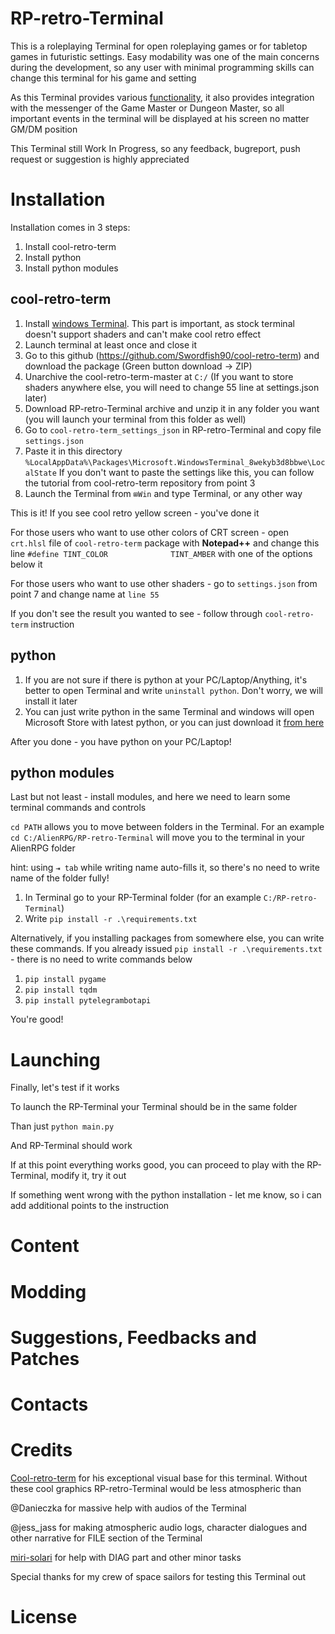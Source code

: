 # RP-retro-Terminal

This is a roleplaying Terminal for open roleplaying games or for tabletop games in futuristic settings. Easy modability was one of the main concerns during the development, so any user with minimal programming skills can change this terminal for his game and setting

As this Terminal provides various [functionality](README.md/Content), it also provides integration with the messenger of the Game Master or Dungeon Master, so all important events in the terminal will be displayed at his screen no matter GM/DM position

This Terminal still Work In Progress, so any feedback, bugreport, push request or suggestion is highly appreciated

# Installation

Installation comes in 3 steps:
1. Install cool-retro-term
2. Install python
3. Install python modules

## cool-retro-term

1. Install [windows Terminal](https://apps.microsoft.com/detail/9n0dx20hk701). This part is important, as stock terminal doesn't support shaders and can't make cool retro effect
2. Launch terminal at least once and close it
3. Go to this github (https://github.com/Swordfish90/cool-retro-term) and download the package (Green button download -> ZIP)
4. Unarchive the cool-retro-term-master at `C:/` (If you want to store shaders anywhere else, you will need to change 55 line at settings.json later)
5. Download RP-retro-Terminal archive and unzip it in any folder you want (you will launch your terminal from this folder as well)
6. Go to `cool-retro-term_settings_json` in RP-retro-Terminal and copy file `settings.json`
7. Paste it in this directory `%LocalAppData%\Packages\Microsoft.WindowsTerminal_8wekyb3d8bbwe\LocalState`
    If you don't want to paste the settings like this, you can follow the tutorial from cool-retro-term repository from point 3
8. Launch the Terminal from `⊞Win` and type Terminal, or any other way

This is it! If you see cool retro yellow screen - you've done it

For those users who want to use other colors of CRT screen - open `crt.hlsl` file of `cool-retro-term` package with **Notepad++** and change this line `#define TINT_COLOR              TINT_AMBER` with one of the options below it

For those users who want to use other shaders - go to `settings.json` from point 7 and change name at `line 55`

If you don't see the result you wanted to see - follow through `cool-retro-term` instruction

## python

1. If you are not sure if there is python at your PC/Laptop/Anything, it's better to open Terminal and write `uninstall python`. Don't worry, we will install it later
2. You can just write python in the same Terminal and windows will open Microsoft Store with latest python, or you can just download it [from here](https://apps.microsoft.com/detail/9ncvdn91xzqp?hl=en-us&gl=US)

After you done - you have python on your PC/Laptop!

## python modules

Last but not least - install modules, and here we need to learn some terminal commands and controls

`cd PATH` allows you to move between folders in the Terminal. For an example `cd C:/AlienRPG/RP-retro-Terminal` will move you to the terminal in your AlienRPG folder

hint: using `⇥ tab` while writing name auto-fills it, so there's no need to write name of the folder fully!

1. In Terminal go to your RP-Terminal folder (for an example `C:/RP-retro-Terminal`)
2. Write `pip install -r .\requirements.txt`

Alternatively, if you installing packages from somewhere else, you can write these commands. If you already issued `pip install -r .\requirements.txt` - there is no need to write commands below

1. `pip install pygame`
2. `pip install tqdm`
3. `pip install pytelegrambotapi`

You're good!

# Launching

Finally, let's test if it works

To launch the RP-Terminal your Terminal should be in the same folder

Than just `python main.py`

And RP-Terminal should work

If at this point everything works good, you can proceed to play with the RP-Terminal, modify it, try it out

If something went wrong with the python installation - let me know, so i can add additional points to the instruction

# Content

# Modding

# Suggestions, Feedbacks and Patches

# Contacts

# Credits

[Cool-retro-term](https://github.com/Swordfish90/cool-retro-term) for his exceptional visual base for this terminal. Without these cool graphics RP-retro-Terminal would be less atmospheric than

@Danieczka for massive help with audios of the Terminal

@jess_jass for making atmospheric audio logs, character dialogues and other narrative for FILE section of the Terminal

[miri-solari](https://github.com/Miri-Solari) for help with DIAG part and other minor tasks

Special thanks for my crew of space sailors for testing this Terminal out

# License
